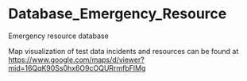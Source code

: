 # Database_Emergency_Resource
Emergency resource database

Map visualization of test data incidents and resources can be found at https://www.google.com/maps/d/viewer?mid=16QqK90Ss0hx6O9cOQURrmfbFlMg 


